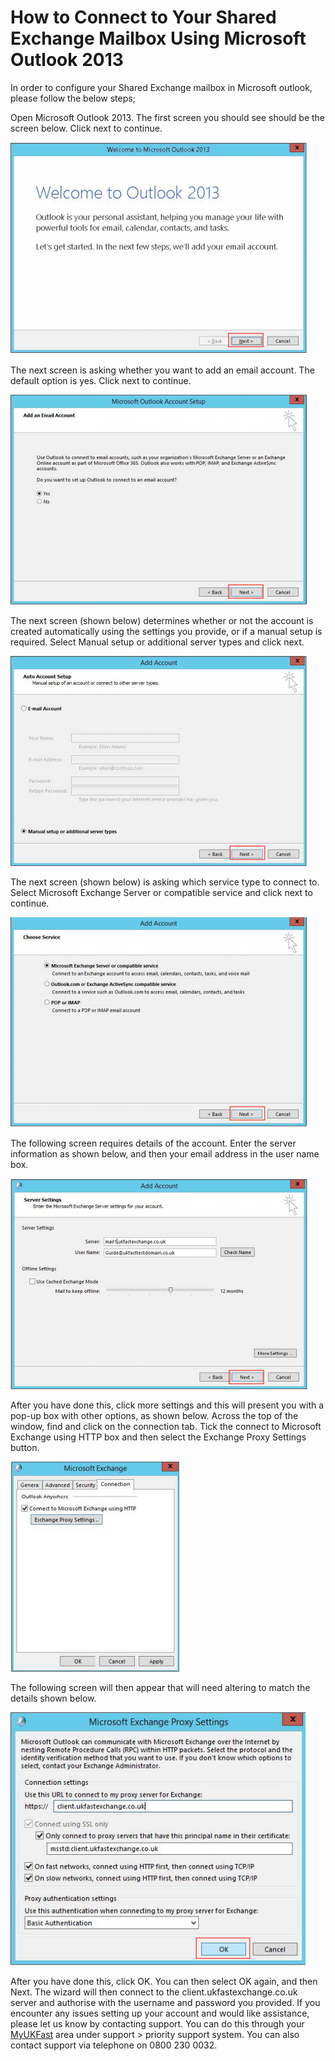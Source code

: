 # How to Connect to Your Shared Exchange Mailbox Using Microsoft Outlook 2013

In order to configure your Shared Exchange mailbox in Microsoft outlook, please follow the below steps;

Open Microsoft Outlook 2013. The first screen you should see should be the screen below. Click next to continue.

![Welcome](files/outlook/welcome.PNG)

The next screen is asking whether you want to add an email account. The default option is yes. Click next to continue.

![Add an E-mail Account](files/outlook/addaccount.PNG)

The next screen (shown below) determines whether or not the account is created automatically using the settings you provide, or if a manual setup is required. Select Manual setup or additional server types and click next.

![Manual Account Setup](files/outlook/manualaccount.PNG)

The next screen (shown below) is asking which service type to connect to. Select Microsoft Exchange Server or compatible service and click next to continue.

![Choose Service](files/outlook/choose.PNG)

The following screen requires details of the account. Enter the server information as shown below, and then your email address in the user name box.

![Server Settings](files/outlook/serversettings.PNG)

After you have done this, click more settings and this will present you with a pop-up box with other options, as shown below. Across the top of the window, find and click on the connection tab. Tick the connect to Microsoft Exchange using HTTP box and then select the Exchange Proxy Settings button.

![More options](files/outlook/moreoptions.PNG)

The following screen will then appear that will need altering to match the details shown below.

![proxy](files/outlook/proxy.PNG)

After you have done this, click OK. You can then select OK again, and then Next.
The wizard will then connect to the client.ukfastexchange.co.uk server and authorise with the username and password you provided.
If you encounter any issues setting up your account and would like assistance, please let us know by contacting support. You can do this through your [MyUKFast](https://www.ukfast.co.uk/myukfast.html?msg=6&url=%2Fdashboard.php) area under support > priority support system.
You can also contact support via telephone on 0800 230 0032.
